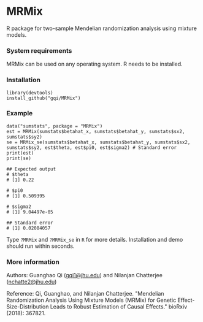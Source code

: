 # MRMix

R package for two-sample Mendelian randomization analysis using mixture models.

### System requirements

MRMix can be used on any operating system. R needs to be installed.

### Installation
```
library(devtools)
install_github("gqi/MRMix")
```

### Example
```
data("sumstats", package = "MRMix")
est = MRMix(sumstats$betahat_x, sumstats$betahat_y, sumstats$sx2, sumstats$sy2)
se = MRMix_se(sumstats$betahat_x, sumstats$betahat_y, sumstats$sx2, sumstats$sy2, est$theta, est$pi0, est$sigma2) # Standard error
print(est)
print(se)

## Expected output
# $theta
# [1] 0.22

# $pi0
# [1] 0.509395

# $sigma2
# [1] 9.04497e-05

## Standard error
# [1] 0.02084057
```
Type `?MRMix` and `?MRMix_se` in `R` for more details. Installation and demo should run within seconds.


### More information 
Authors: Guanghao Qi (gqi1@jhu.edu) and Nilanjan Chatterjee (nchatte2@jhu.edu)

Reference: Qi, Guanghao, and Nilanjan Chatterjee. "Mendelian Randomization Analysis Using Mixture Models (MRMix) for Genetic Effect-Size-Distribution Leads to Robust Estimation of Causal Effects." bioRxiv (2018): 367821.
